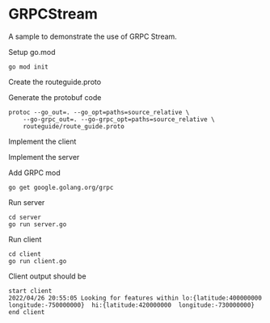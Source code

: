 # GRPCStream

A sample to demonstrate the use of GRPC Stream.

Setup go.mod
```
go mod init 
```
Create the routeguide.proto

Generate the protobuf code

```
protoc --go_out=. --go_opt=paths=source_relative \
    --go-grpc_out=. --go-grpc_opt=paths=source_relative \
    routeguide/route_guide.proto 
```

Implement the client

Implement the server 

Add GRPC mod
```
go get google.golang.org/grpc
```

Run server

```
cd server
go run server.go
```

Run client

```
cd client
go run client.go
```

Client output should be
```
start client
2022/04/26 20:55:05 Looking for features within lo:{latitude:400000000  longitude:-750000000}  hi:{latitude:420000000  longitude:-730000000}
end client
```
